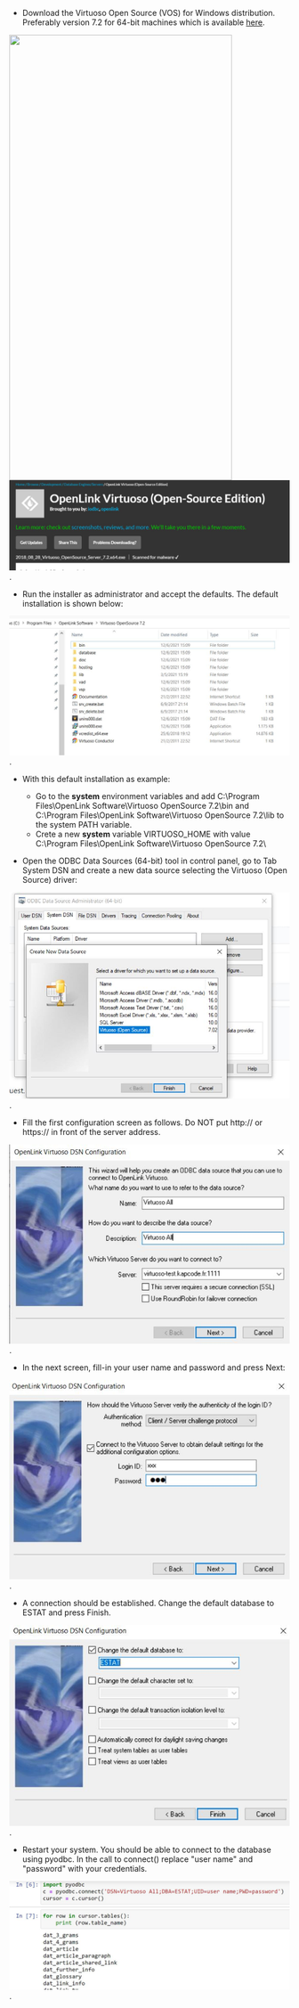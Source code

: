 
* Download the Virtuoso Open Source (VOS) for Windows distribution. Preferably version 7.2 for 64-bit machines which is available [here](https://sourceforge.net/projects/virtuoso/files/latest/download). 

<a href="url"><img src="https://github.com/eurostat/NLP4Stat/blob/main/Virtuoso%20Setup/Virtuoso_setup.JPG" align="left" height="800" width="400" ></a>
![Virtuoso setup1](Virtuoso_setup1.JPG). 

*  Run the installer as administrator and accept the defaults. The default installation is shown below:

![Virtuoso setup2](Virtuoso_setup2.JPG). 

* With this default installation as example:
    *  Go to the **system** environment variables and add C:\Program Files\OpenLink Software\Virtuoso OpenSource 7.2\bin and C:\Program Files\OpenLink Software\Virtuoso OpenSource 7.2\lib to the system PATH variable.
    *  Crete a new **system** variable VIRTUOSO_HOME with value C:\Program Files\OpenLink Software\Virtuoso OpenSource 7.2\

* Open the ODBC Data Sources (64-bit) tool in control panel, go to Tab System DSN and create a new data source selecting the Virtuoso (Open Source) driver:

![Virtuoso setup3](Virtuoso_setup3.JPG). 
 
* Fill the first configuration screen as follows. Do NOT put http:// or https:// in front of the server address.

![Virtuoso setup4](Virtuoso_setup4.JPG). 

* In the next screen, fill-in your user name and password and press Next:

![Virtuoso setup5](Virtuoso_setup5.JPG). 

* A connection should be established. Change the default database to ESTAT and press Finish.

![Virtuoso setup6](Virtuoso_setup6.JPG). 

* Restart your system. You should be able to connect to the database using pyodbc. In the call to connect() replace "user name" and "password" with your credentials.

![Virtuoso setup8](Virtuoso_setup8.JPG). 



